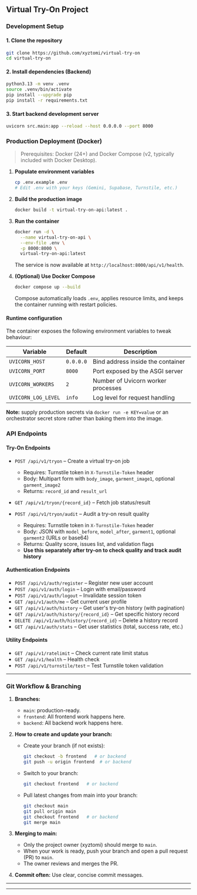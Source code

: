 ## Virtual Try-On Project

### Development Setup

#### 1. Clone the repository
```bash
git clone https://github.com/xyztomi/virtual-try-on
cd virtual-try-on
```

#### 2. Install dependencies (Backend)
```bash
python3.13 -m venv .venv
source .venv/bin/activate
pip install --upgrade pip
pip install -r requirements.txt
```

#### 3. Start backend development server
```bash
uvicorn src.main:app --reload --host 0.0.0.0 --port 8000
```

### Production Deployment (Docker)

> Prerequisites: Docker (24+) and Docker Compose (v2, typically included with Docker Desktop).

1. **Populate environment variables**
	```bash
	cp .env.example .env
	# Edit .env with your keys (Gemini, Supabase, Turnstile, etc.)
	```

2. **Build the production image**
	```bash
	docker build -t virtual-try-on-api:latest .
	```

3. **Run the container**
	```bash
	docker run -d \
	  --name virtual-try-on-api \
	  --env-file .env \
	  -p 8000:8000 \
	  virtual-try-on-api:latest
	```

	The service is now available at `http://localhost:8000/api/v1/health`.

4. **(Optional) Use Docker Compose**
	```bash
	docker compose up --build
	```

	Compose automatically loads `.env`, applies resource limits, and keeps the container running with restart policies.

#### Runtime configuration

The container exposes the following environment variables to tweak behaviour:

| Variable | Default | Description |
|----------|---------|-------------|
| `UVICORN_HOST` | `0.0.0.0` | Bind address inside the container |
| `UVICORN_PORT` | `8000` | Port exposed by the ASGI server |
| `UVICORN_WORKERS` | `2` | Number of Uvicorn worker processes |
| `UVICORN_LOG_LEVEL` | `info` | Log level for request handling |

**Note:** supply production secrets via `docker run -e KEY=value` or an orchestrator secret store rather than baking them into the image.

### API Endpoints

#### Try-On Endpoints
- `POST /api/v1/tryon` – Create a virtual try-on job
  - Requires: Turnstile token in `X-Turnstile-Token` header
  - Body: Multipart form with `body_image`, `garment_image1`, optional `garment_image2`
  - Returns: `record_id` and `result_url`

- `GET /api/v1/tryon/{record_id}` – Fetch job status/result

- `POST /api/v1/tryon/audit` – Audit a try-on result quality
  - Requires: Turnstile token in `X-Turnstile-Token` header
  - Body: JSON with `model_before`, `model_after`, `garment1`, optional `garment2` (URLs or base64)
  - Returns: Quality score, issues list, and validation flags
  - **Use this separately after try-on to check quality and track audit history**

#### Authentication Endpoints
- `POST /api/v1/auth/register` – Register new user account
- `POST /api/v1/auth/login` – Login with email/password
- `POST /api/v1/auth/logout` – Invalidate session token
- `GET /api/v1/auth/me` – Get current user profile
- `GET /api/v1/auth/history` – Get user's try-on history (with pagination)
- `GET /api/v1/auth/history/{record_id}` – Get specific history record
- `DELETE /api/v1/auth/history/{record_id}` – Delete a history record
- `GET /api/v1/auth/stats` – Get user statistics (total, success rate, etc.)

#### Utility Endpoints
- `GET /api/v1/ratelimit` – Check current rate limit status
- `GET /api/v1/health` – Health check
- `POST /api/v1/turnstile/test` – Test Turnstile token validation

---


### Git Workflow & Branching

1. **Branches:**
	 - `main`: production-ready.
	 - `frontend`: All frontend work happens here.
	 - `backend`: All backend work happens here.

2. **How to create and update your branch:**
	 - Create your branch (if not exists):
		 ```bash
		 git checkout -b frontend   # or backend
		 git push -u origin frontend  # or backend
		 ```
	 - Switch to your branch:
		 ```bash
		 git checkout frontend   # or backend
		 ```
	 - Pull latest changes from main into your branch:
		 ```bash
		 git checkout main
		 git pull origin main
		 git checkout frontend   # or backend
		 git merge main
		 ```

3. **Merging to main:**
	 - Only the project owner (xyztomi) should merge to `main`.
	 - When your work is ready, push your branch and open a pull request (PR) to `main`.
	 - The owner reviews and merges the PR.

4. **Commit often:** Use clear, concise commit messages.

---

---
